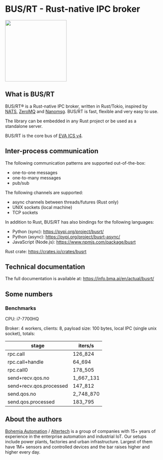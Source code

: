 # BUS/RT - Rust-native IPC broker

<img src="https://raw.githubusercontent.com/alttch/busrt/main/docs/images/logo-dark.svg"
width="200" />

## What is BUS/RT

BUS/RT® is a Rust-native IPC broker, written in Rust/Tokio, inspired by
[NATS](https://nats.io), [ZeroMQ](https://zeromq.org) and
[Nanomsg](https://nanomsg.org). BUS/RT is fast, flexible and very easy to use.

The library can be embedded in any Rust project or be used as a standalone
server.

BUS/RT is the core bus of [EVA ICS v4](https://www.eva-ics.com/).

## Inter-process communication

The following communication patterns are supported out-of-the-box:

* one-to-one messages
* one-to-many messages
* pub/sub

The following channels are supported:

* async channels between threads/futures (Rust only)
* UNIX sockets (local machine)
* TCP sockets

In addition to Rust, BUS/RT has also bindings for the following languages:

* Python (sync): <https://pypi.org/project/busrt/>
* Python (async): <https://pypi.org/project/busrt-async/>
* JavaScript (Node.js): <https://www.npmjs.com/package/busrt>

Rust crate: <https://crates.io/crates/busrt>

## Technical documentation

The full documentation is available at: <https://info.bma.ai/en/actual/busrt/>

## Some numbers

### Benchmarks

CPU: i7-7700HQ

Broker: 4 workers, clients: 8, payload size: 100 bytes, local IPC (single unix
socket), totals:

| stage                    | iters/s     |
|--------------------------|-------------|
| rpc.call                 | 126\_824    |
| rpc.call+handle          | 64\_694     |
| rpc.call0                | 178\_505    |
| send+recv.qos.no         | 1\_667\_131 |
| send+recv.qos.processed  | 147\_812    |
| send.qos.no              | 2\_748\_870 |
| send.qos.processed       | 183\_795    |

## About the authors

[Bohemia Automation](https://www.bohemia-automation.com) /
[Altertech](https://www.altertech.com) is a group of companies with 15+ years
of experience in the enterprise automation and industrial IoT. Our setups
include power plants, factories and urban infrastructure. Largest of them have
1M+ sensors and controlled devices and the bar raises higher and higher every
day.
